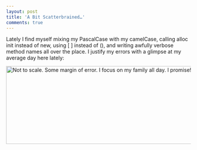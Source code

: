 ```yaml
---
layout: post
title: 'A Bit Scatterbrained…'
comments: true
---
```


<p>Lately I find myself mixing my PascalCase with my camelCase, calling alloc init instead of new, using [ ] instead of (), and writing awfully verbose method names all over the place. I justify my errors with a glimpse at my average day here lately:</p>  <p><a href="http://www.sethgholson.com/wp-content/uploads/2012/01/dailyFocus1.png"><img style="border-bottom: 0px; border-left: 0px; display: inline; border-top: 0px; border-right: 0px" title="Not to scale. Some margin of error. I focus on my family all day. I promise!" border="0" alt="Not to scale. Some margin of error. I focus on my family all day. I promise!" src="http://www.sethgholson.com/wp-content/uploads/2012/01/dailyFocus_thumb1.png" width="623" height="212" /></a></p>
